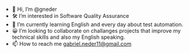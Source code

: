 - 👋 Hi, I’m @gneder
- 🛠 I’m interested in Software Quality Assurance
- 🚀 I’m currently learning English and every day about test automation.
- 😀 I’m looking to collaborate on challanges projects that improve my technical skills and also my English speaking.
- 📫 How to reach me gabriel.neder11@gmail.com
